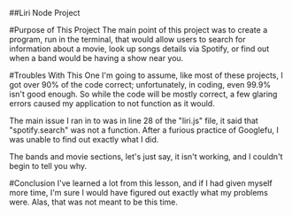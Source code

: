 ##Liri Node Project

#Purpose of This Project
The main point of this project was to create a program, run in the terminal, that would allow users
to search for information about a movie, look up songs details via Spotify, or find out when a band 
would be having a show near you.

#Troubles With This One
I'm going to assume, like most of these projects, I got over 90% of the code correct; unfortunately,
in coding, even 99.9% isn't good enough. So while the code will be mostly correct, a few glaring errors
caused my application to not function as it would.

The main issue I ran in to was in line 28 of the "liri.js" file, it said that "spotify.search" was not 
a function. After a furious practice of Googlefu, I was unable to find out exactly what I did.

The bands and movie sections, let's just say, it isn't working, and I couldn't begin to tell you why.

#Conclusion
I've learned a lot from this lesson, and if I had given myself more time, I'm sure I would have figured
out exactly what my problems were. Alas, that was not meant to be this time.
